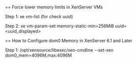 == Force lower memory limits in XenServer VMs

Step 1: xe vm-list
(for check uuid)

Step 2: xe vm-param-set memory-static-min=256MiB uuid=<uuid_displayed>


== How to Configure dom0 Memory in XenServer 6.1 and Later

Step 1: /opt/xensource/libexec/xen-cmdline --set-xen dom0_mem=4096M,max:4096M

